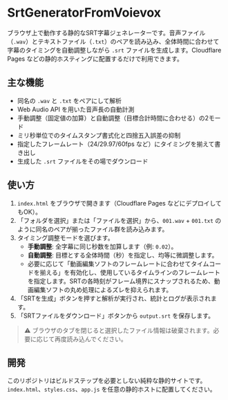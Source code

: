 # SrtGeneratorFromVoievox

ブラウザ上で動作する静的なSRT字幕ジェネレーターです。音声ファイル（`.wav`）とテキストファイル（`.txt`）のペアを読み込み、全体時間に合わせて字幕のタイミングを自動調整しながら `.srt` ファイルを生成します。Cloudflare Pages などの静的ホスティングに配置するだけで利用できます。

## 主な機能

- 同名の `.wav` と `.txt` をペアにして解析
- Web Audio API を用いた音声長の自動計測
- 手動調整（固定値の加算）と自動調整（目標合計時間に合わせる）の2モード
- ミリ秒単位でのタイムスタンプ書式化と四捨五入誤差の抑制
- 指定したフレームレート（24/29.97/60fps など）にタイミングを揃えて書き出し
- 生成した `.srt` ファイルをその場でダウンロード

## 使い方

1. `index.html` をブラウザで開きます（Cloudflare Pages などにデプロイしてもOK）。
2. 「フォルダを選択」または「ファイルを選択」から、`001.wav` + `001.txt` のように同名のペアが揃ったファイル群を読み込みます。
3. タイミング調整モードを選びます。
   - **手動調整**: 全字幕に同じ秒数を加算します（例: `0.02`）。
   - **自動調整**: 目標とする全体時間（秒）を指定し、均等に微調整します。
   - 必要に応じて「動画編集ソフトのフレームレートに合わせてタイムコードを揃える」を有効化し、使用しているタイムラインのフレームレートを指定します。SRTの各時刻がフレーム境界にスナップされるため、動画編集ソフトの丸め処理によるズレを抑えられます。
4. 「SRTを生成」ボタンを押すと解析が実行され、統計とログが表示されます。
5. 「SRTファイルをダウンロード」ボタンから `output.srt` を保存します。

> ⚠️ ブラウザのタブを閉じると選択したファイル情報は破棄されます。必要に応じて再度読み込んでください。

## 開発

このリポジトリはビルドステップを必要としない純粋な静的サイトです。`index.html`、`styles.css`、`app.js` を任意の静的ホストに配置してください。
